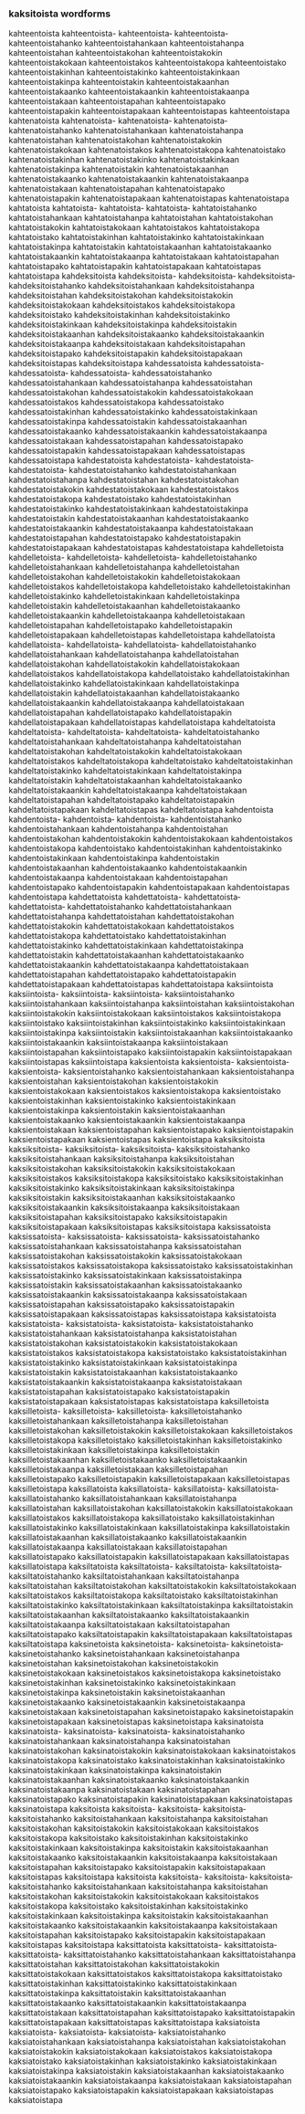 
### kaksitoista wordforms

kahteentoista
kahteentoista-
kahteentoista‐
kahteentoista‑
kahteentoistahanko
kahteentoistahankaan
kahteentoistahanpa
kahteentoistahan
kahteentoistakohan
kahteentoistakokin
kahteentoistakokaan
kahteentoistakos
kahteentoistakopa
kahteentoistako
kahteentoistakinhan
kahteentoistakinko
kahteentoistakinkaan
kahteentoistakinpa
kahteentoistakin
kahteentoistakaanhan
kahteentoistakaanko
kahteentoistakaankin
kahteentoistakaanpa
kahteentoistakaan
kahteentoistapahan
kahteentoistapako
kahteentoistapakin
kahteentoistapakaan
kahteentoistapas
kahteentoistapa
kahtenatoista
kahtenatoista-
kahtenatoista‐
kahtenatoista‑
kahtenatoistahanko
kahtenatoistahankaan
kahtenatoistahanpa
kahtenatoistahan
kahtenatoistakohan
kahtenatoistakokin
kahtenatoistakokaan
kahtenatoistakos
kahtenatoistakopa
kahtenatoistako
kahtenatoistakinhan
kahtenatoistakinko
kahtenatoistakinkaan
kahtenatoistakinpa
kahtenatoistakin
kahtenatoistakaanhan
kahtenatoistakaanko
kahtenatoistakaankin
kahtenatoistakaanpa
kahtenatoistakaan
kahtenatoistapahan
kahtenatoistapako
kahtenatoistapakin
kahtenatoistapakaan
kahtenatoistapas
kahtenatoistapa
kahtatoista
kahtatoista-
kahtatoista‐
kahtatoista‑
kahtatoistahanko
kahtatoistahankaan
kahtatoistahanpa
kahtatoistahan
kahtatoistakohan
kahtatoistakokin
kahtatoistakokaan
kahtatoistakos
kahtatoistakopa
kahtatoistako
kahtatoistakinhan
kahtatoistakinko
kahtatoistakinkaan
kahtatoistakinpa
kahtatoistakin
kahtatoistakaanhan
kahtatoistakaanko
kahtatoistakaankin
kahtatoistakaanpa
kahtatoistakaan
kahtatoistapahan
kahtatoistapako
kahtatoistapakin
kahtatoistapakaan
kahtatoistapas
kahtatoistapa
kahdeksitoista
kahdeksitoista-
kahdeksitoista‐
kahdeksitoista‑
kahdeksitoistahanko
kahdeksitoistahankaan
kahdeksitoistahanpa
kahdeksitoistahan
kahdeksitoistakohan
kahdeksitoistakokin
kahdeksitoistakokaan
kahdeksitoistakos
kahdeksitoistakopa
kahdeksitoistako
kahdeksitoistakinhan
kahdeksitoistakinko
kahdeksitoistakinkaan
kahdeksitoistakinpa
kahdeksitoistakin
kahdeksitoistakaanhan
kahdeksitoistakaanko
kahdeksitoistakaankin
kahdeksitoistakaanpa
kahdeksitoistakaan
kahdeksitoistapahan
kahdeksitoistapako
kahdeksitoistapakin
kahdeksitoistapakaan
kahdeksitoistapas
kahdeksitoistapa
kahdessatoista
kahdessatoista-
kahdessatoista‐
kahdessatoista‑
kahdessatoistahanko
kahdessatoistahankaan
kahdessatoistahanpa
kahdessatoistahan
kahdessatoistakohan
kahdessatoistakokin
kahdessatoistakokaan
kahdessatoistakos
kahdessatoistakopa
kahdessatoistako
kahdessatoistakinhan
kahdessatoistakinko
kahdessatoistakinkaan
kahdessatoistakinpa
kahdessatoistakin
kahdessatoistakaanhan
kahdessatoistakaanko
kahdessatoistakaankin
kahdessatoistakaanpa
kahdessatoistakaan
kahdessatoistapahan
kahdessatoistapako
kahdessatoistapakin
kahdessatoistapakaan
kahdessatoistapas
kahdessatoistapa
kahdestatoista
kahdestatoista-
kahdestatoista‐
kahdestatoista‑
kahdestatoistahanko
kahdestatoistahankaan
kahdestatoistahanpa
kahdestatoistahan
kahdestatoistakohan
kahdestatoistakokin
kahdestatoistakokaan
kahdestatoistakos
kahdestatoistakopa
kahdestatoistako
kahdestatoistakinhan
kahdestatoistakinko
kahdestatoistakinkaan
kahdestatoistakinpa
kahdestatoistakin
kahdestatoistakaanhan
kahdestatoistakaanko
kahdestatoistakaankin
kahdestatoistakaanpa
kahdestatoistakaan
kahdestatoistapahan
kahdestatoistapako
kahdestatoistapakin
kahdestatoistapakaan
kahdestatoistapas
kahdestatoistapa
kahdelletoista
kahdelletoista-
kahdelletoista‐
kahdelletoista‑
kahdelletoistahanko
kahdelletoistahankaan
kahdelletoistahanpa
kahdelletoistahan
kahdelletoistakohan
kahdelletoistakokin
kahdelletoistakokaan
kahdelletoistakos
kahdelletoistakopa
kahdelletoistako
kahdelletoistakinhan
kahdelletoistakinko
kahdelletoistakinkaan
kahdelletoistakinpa
kahdelletoistakin
kahdelletoistakaanhan
kahdelletoistakaanko
kahdelletoistakaankin
kahdelletoistakaanpa
kahdelletoistakaan
kahdelletoistapahan
kahdelletoistapako
kahdelletoistapakin
kahdelletoistapakaan
kahdelletoistapas
kahdelletoistapa
kahdellatoista
kahdellatoista-
kahdellatoista‐
kahdellatoista‑
kahdellatoistahanko
kahdellatoistahankaan
kahdellatoistahanpa
kahdellatoistahan
kahdellatoistakohan
kahdellatoistakokin
kahdellatoistakokaan
kahdellatoistakos
kahdellatoistakopa
kahdellatoistako
kahdellatoistakinhan
kahdellatoistakinko
kahdellatoistakinkaan
kahdellatoistakinpa
kahdellatoistakin
kahdellatoistakaanhan
kahdellatoistakaanko
kahdellatoistakaankin
kahdellatoistakaanpa
kahdellatoistakaan
kahdellatoistapahan
kahdellatoistapako
kahdellatoistapakin
kahdellatoistapakaan
kahdellatoistapas
kahdellatoistapa
kahdeltatoista
kahdeltatoista-
kahdeltatoista‐
kahdeltatoista‑
kahdeltatoistahanko
kahdeltatoistahankaan
kahdeltatoistahanpa
kahdeltatoistahan
kahdeltatoistakohan
kahdeltatoistakokin
kahdeltatoistakokaan
kahdeltatoistakos
kahdeltatoistakopa
kahdeltatoistako
kahdeltatoistakinhan
kahdeltatoistakinko
kahdeltatoistakinkaan
kahdeltatoistakinpa
kahdeltatoistakin
kahdeltatoistakaanhan
kahdeltatoistakaanko
kahdeltatoistakaankin
kahdeltatoistakaanpa
kahdeltatoistakaan
kahdeltatoistapahan
kahdeltatoistapako
kahdeltatoistapakin
kahdeltatoistapakaan
kahdeltatoistapas
kahdeltatoistapa
kahdentoista
kahdentoista-
kahdentoista‐
kahdentoista‑
kahdentoistahanko
kahdentoistahankaan
kahdentoistahanpa
kahdentoistahan
kahdentoistakohan
kahdentoistakokin
kahdentoistakokaan
kahdentoistakos
kahdentoistakopa
kahdentoistako
kahdentoistakinhan
kahdentoistakinko
kahdentoistakinkaan
kahdentoistakinpa
kahdentoistakin
kahdentoistakaanhan
kahdentoistakaanko
kahdentoistakaankin
kahdentoistakaanpa
kahdentoistakaan
kahdentoistapahan
kahdentoistapako
kahdentoistapakin
kahdentoistapakaan
kahdentoistapas
kahdentoistapa
kahdettatoista
kahdettatoista-
kahdettatoista‐
kahdettatoista‑
kahdettatoistahanko
kahdettatoistahankaan
kahdettatoistahanpa
kahdettatoistahan
kahdettatoistakohan
kahdettatoistakokin
kahdettatoistakokaan
kahdettatoistakos
kahdettatoistakopa
kahdettatoistako
kahdettatoistakinhan
kahdettatoistakinko
kahdettatoistakinkaan
kahdettatoistakinpa
kahdettatoistakin
kahdettatoistakaanhan
kahdettatoistakaanko
kahdettatoistakaankin
kahdettatoistakaanpa
kahdettatoistakaan
kahdettatoistapahan
kahdettatoistapako
kahdettatoistapakin
kahdettatoistapakaan
kahdettatoistapas
kahdettatoistapa
kaksiintoista
kaksiintoista-
kaksiintoista‐
kaksiintoista‑
kaksiintoistahanko
kaksiintoistahankaan
kaksiintoistahanpa
kaksiintoistahan
kaksiintoistakohan
kaksiintoistakokin
kaksiintoistakokaan
kaksiintoistakos
kaksiintoistakopa
kaksiintoistako
kaksiintoistakinhan
kaksiintoistakinko
kaksiintoistakinkaan
kaksiintoistakinpa
kaksiintoistakin
kaksiintoistakaanhan
kaksiintoistakaanko
kaksiintoistakaankin
kaksiintoistakaanpa
kaksiintoistakaan
kaksiintoistapahan
kaksiintoistapako
kaksiintoistapakin
kaksiintoistapakaan
kaksiintoistapas
kaksiintoistapa
kaksientoista
kaksientoista-
kaksientoista‐
kaksientoista‑
kaksientoistahanko
kaksientoistahankaan
kaksientoistahanpa
kaksientoistahan
kaksientoistakohan
kaksientoistakokin
kaksientoistakokaan
kaksientoistakos
kaksientoistakopa
kaksientoistako
kaksientoistakinhan
kaksientoistakinko
kaksientoistakinkaan
kaksientoistakinpa
kaksientoistakin
kaksientoistakaanhan
kaksientoistakaanko
kaksientoistakaankin
kaksientoistakaanpa
kaksientoistakaan
kaksientoistapahan
kaksientoistapako
kaksientoistapakin
kaksientoistapakaan
kaksientoistapas
kaksientoistapa
kaksiksitoista
kaksiksitoista-
kaksiksitoista‐
kaksiksitoista‑
kaksiksitoistahanko
kaksiksitoistahankaan
kaksiksitoistahanpa
kaksiksitoistahan
kaksiksitoistakohan
kaksiksitoistakokin
kaksiksitoistakokaan
kaksiksitoistakos
kaksiksitoistakopa
kaksiksitoistako
kaksiksitoistakinhan
kaksiksitoistakinko
kaksiksitoistakinkaan
kaksiksitoistakinpa
kaksiksitoistakin
kaksiksitoistakaanhan
kaksiksitoistakaanko
kaksiksitoistakaankin
kaksiksitoistakaanpa
kaksiksitoistakaan
kaksiksitoistapahan
kaksiksitoistapako
kaksiksitoistapakin
kaksiksitoistapakaan
kaksiksitoistapas
kaksiksitoistapa
kaksissatoista
kaksissatoista-
kaksissatoista‐
kaksissatoista‑
kaksissatoistahanko
kaksissatoistahankaan
kaksissatoistahanpa
kaksissatoistahan
kaksissatoistakohan
kaksissatoistakokin
kaksissatoistakokaan
kaksissatoistakos
kaksissatoistakopa
kaksissatoistako
kaksissatoistakinhan
kaksissatoistakinko
kaksissatoistakinkaan
kaksissatoistakinpa
kaksissatoistakin
kaksissatoistakaanhan
kaksissatoistakaanko
kaksissatoistakaankin
kaksissatoistakaanpa
kaksissatoistakaan
kaksissatoistapahan
kaksissatoistapako
kaksissatoistapakin
kaksissatoistapakaan
kaksissatoistapas
kaksissatoistapa
kaksistatoista
kaksistatoista-
kaksistatoista‐
kaksistatoista‑
kaksistatoistahanko
kaksistatoistahankaan
kaksistatoistahanpa
kaksistatoistahan
kaksistatoistakohan
kaksistatoistakokin
kaksistatoistakokaan
kaksistatoistakos
kaksistatoistakopa
kaksistatoistako
kaksistatoistakinhan
kaksistatoistakinko
kaksistatoistakinkaan
kaksistatoistakinpa
kaksistatoistakin
kaksistatoistakaanhan
kaksistatoistakaanko
kaksistatoistakaankin
kaksistatoistakaanpa
kaksistatoistakaan
kaksistatoistapahan
kaksistatoistapako
kaksistatoistapakin
kaksistatoistapakaan
kaksistatoistapas
kaksistatoistapa
kaksilletoista
kaksilletoista-
kaksilletoista‐
kaksilletoista‑
kaksilletoistahanko
kaksilletoistahankaan
kaksilletoistahanpa
kaksilletoistahan
kaksilletoistakohan
kaksilletoistakokin
kaksilletoistakokaan
kaksilletoistakos
kaksilletoistakopa
kaksilletoistako
kaksilletoistakinhan
kaksilletoistakinko
kaksilletoistakinkaan
kaksilletoistakinpa
kaksilletoistakin
kaksilletoistakaanhan
kaksilletoistakaanko
kaksilletoistakaankin
kaksilletoistakaanpa
kaksilletoistakaan
kaksilletoistapahan
kaksilletoistapako
kaksilletoistapakin
kaksilletoistapakaan
kaksilletoistapas
kaksilletoistapa
kaksillatoista
kaksillatoista-
kaksillatoista‐
kaksillatoista‑
kaksillatoistahanko
kaksillatoistahankaan
kaksillatoistahanpa
kaksillatoistahan
kaksillatoistakohan
kaksillatoistakokin
kaksillatoistakokaan
kaksillatoistakos
kaksillatoistakopa
kaksillatoistako
kaksillatoistakinhan
kaksillatoistakinko
kaksillatoistakinkaan
kaksillatoistakinpa
kaksillatoistakin
kaksillatoistakaanhan
kaksillatoistakaanko
kaksillatoistakaankin
kaksillatoistakaanpa
kaksillatoistakaan
kaksillatoistapahan
kaksillatoistapako
kaksillatoistapakin
kaksillatoistapakaan
kaksillatoistapas
kaksillatoistapa
kaksiltatoista
kaksiltatoista-
kaksiltatoista‐
kaksiltatoista‑
kaksiltatoistahanko
kaksiltatoistahankaan
kaksiltatoistahanpa
kaksiltatoistahan
kaksiltatoistakohan
kaksiltatoistakokin
kaksiltatoistakokaan
kaksiltatoistakos
kaksiltatoistakopa
kaksiltatoistako
kaksiltatoistakinhan
kaksiltatoistakinko
kaksiltatoistakinkaan
kaksiltatoistakinpa
kaksiltatoistakin
kaksiltatoistakaanhan
kaksiltatoistakaanko
kaksiltatoistakaankin
kaksiltatoistakaanpa
kaksiltatoistakaan
kaksiltatoistapahan
kaksiltatoistapako
kaksiltatoistapakin
kaksiltatoistapakaan
kaksiltatoistapas
kaksiltatoistapa
kaksinetoista
kaksinetoista-
kaksinetoista‐
kaksinetoista‑
kaksinetoistahanko
kaksinetoistahankaan
kaksinetoistahanpa
kaksinetoistahan
kaksinetoistakohan
kaksinetoistakokin
kaksinetoistakokaan
kaksinetoistakos
kaksinetoistakopa
kaksinetoistako
kaksinetoistakinhan
kaksinetoistakinko
kaksinetoistakinkaan
kaksinetoistakinpa
kaksinetoistakin
kaksinetoistakaanhan
kaksinetoistakaanko
kaksinetoistakaankin
kaksinetoistakaanpa
kaksinetoistakaan
kaksinetoistapahan
kaksinetoistapako
kaksinetoistapakin
kaksinetoistapakaan
kaksinetoistapas
kaksinetoistapa
kaksinatoista
kaksinatoista-
kaksinatoista‐
kaksinatoista‑
kaksinatoistahanko
kaksinatoistahankaan
kaksinatoistahanpa
kaksinatoistahan
kaksinatoistakohan
kaksinatoistakokin
kaksinatoistakokaan
kaksinatoistakos
kaksinatoistakopa
kaksinatoistako
kaksinatoistakinhan
kaksinatoistakinko
kaksinatoistakinkaan
kaksinatoistakinpa
kaksinatoistakin
kaksinatoistakaanhan
kaksinatoistakaanko
kaksinatoistakaankin
kaksinatoistakaanpa
kaksinatoistakaan
kaksinatoistapahan
kaksinatoistapako
kaksinatoistapakin
kaksinatoistapakaan
kaksinatoistapas
kaksinatoistapa
kaksitoista
kaksitoista-
kaksitoista‐
kaksitoista‑
kaksitoistahanko
kaksitoistahankaan
kaksitoistahanpa
kaksitoistahan
kaksitoistakohan
kaksitoistakokin
kaksitoistakokaan
kaksitoistakos
kaksitoistakopa
kaksitoistako
kaksitoistakinhan
kaksitoistakinko
kaksitoistakinkaan
kaksitoistakinpa
kaksitoistakin
kaksitoistakaanhan
kaksitoistakaanko
kaksitoistakaankin
kaksitoistakaanpa
kaksitoistakaan
kaksitoistapahan
kaksitoistapako
kaksitoistapakin
kaksitoistapakaan
kaksitoistapas
kaksitoistapa
kaksitoista
kaksitoista-
kaksitoista‐
kaksitoista‑
kaksitoistahanko
kaksitoistahankaan
kaksitoistahanpa
kaksitoistahan
kaksitoistakohan
kaksitoistakokin
kaksitoistakokaan
kaksitoistakos
kaksitoistakopa
kaksitoistako
kaksitoistakinhan
kaksitoistakinko
kaksitoistakinkaan
kaksitoistakinpa
kaksitoistakin
kaksitoistakaanhan
kaksitoistakaanko
kaksitoistakaankin
kaksitoistakaanpa
kaksitoistakaan
kaksitoistapahan
kaksitoistapako
kaksitoistapakin
kaksitoistapakaan
kaksitoistapas
kaksitoistapa
kaksittatoista
kaksittatoista-
kaksittatoista‐
kaksittatoista‑
kaksittatoistahanko
kaksittatoistahankaan
kaksittatoistahanpa
kaksittatoistahan
kaksittatoistakohan
kaksittatoistakokin
kaksittatoistakokaan
kaksittatoistakos
kaksittatoistakopa
kaksittatoistako
kaksittatoistakinhan
kaksittatoistakinko
kaksittatoistakinkaan
kaksittatoistakinpa
kaksittatoistakin
kaksittatoistakaanhan
kaksittatoistakaanko
kaksittatoistakaankin
kaksittatoistakaanpa
kaksittatoistakaan
kaksittatoistapahan
kaksittatoistapako
kaksittatoistapakin
kaksittatoistapakaan
kaksittatoistapas
kaksittatoistapa
kaksiatoista
kaksiatoista-
kaksiatoista‐
kaksiatoista‑
kaksiatoistahanko
kaksiatoistahankaan
kaksiatoistahanpa
kaksiatoistahan
kaksiatoistakohan
kaksiatoistakokin
kaksiatoistakokaan
kaksiatoistakos
kaksiatoistakopa
kaksiatoistako
kaksiatoistakinhan
kaksiatoistakinko
kaksiatoistakinkaan
kaksiatoistakinpa
kaksiatoistakin
kaksiatoistakaanhan
kaksiatoistakaanko
kaksiatoistakaankin
kaksiatoistakaanpa
kaksiatoistakaan
kaksiatoistapahan
kaksiatoistapako
kaksiatoistapakin
kaksiatoistapakaan
kaksiatoistapas
kaksiatoistapa

